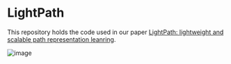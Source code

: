 # LightPath

This repository holds the code used in our paper [LightPath: lightweight and scalable path representation leanring]().

![image]([https://github.com/Sean-Bin-Yang/TPR/blob/7a58cd32be6bbd01db1f3c5584ffdb19c69656a0/Framework.png](https://github.com/Sean-Bin-Yang/Path-Representation-Learning-Library/blob/master/LightPath/Fig7.png))


